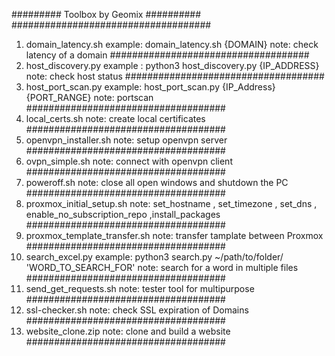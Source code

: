 ######### Toolbox by Geomix ##########
####################################
1. domain_latency.sh
   example: domain_latency.sh {DOMAIN}
   note: check latency of a domain
####################################
3.  host_discovery.py
    example : python3 host_discovery.py {IP_ADDRESS}
    note: check host status
####################################
5.  host_port_scan.py
    example: host_port_scan.py {IP_Address} {PORT_RANGE}
    note: portscan
####################################
6.  local_certs.sh
    note: create local certificates
 ####################################
7.  openvpn_installer.sh
    note: setup openvpn server
####################################
8.  ovpn_simple.sh
    note: connect with openvpn client
####################################
9.  poweroff.sh
    note: close all open windows and shutdown the PC
####################################
10. proxmox_initial_setup.sh
    note: set_hostname , set_timezone , set_dns , enable_no_subscription_repo ,install_packages
####################################
11.  proxmox_template_transfer.sh
     note: transfer tamplate between Proxmox
####################################
12.  search_excel.py
     example: python3 search.py ~/path/to/folder/ 'WORD_TO_SEARCH_FOR'
     note: search for a word in multiple files
####################################
13.  send_get_requests.sh
     note: tester tool for multipurpose
 ####################################
14.  ssl-checker.sh
     note: check SSL expiration of Domains
####################################
16. website_clone.zip
    note: clone and build a website 
####################################
